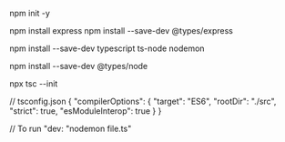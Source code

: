 npm init -y

npm install express
npm install --save-dev @types/express

npm install --save-dev typescript ts-node nodemon

npm install --save-dev @types/node

npx tsc --init

// tsconfig.json
{
  "compilerOptions": {
    "target": "ES6",
    "rootDir": "./src",
    "strict": true,
    "esModuleInterop": true
  }
}

 // 	To run 
  "dev: "nodemon file.ts"

